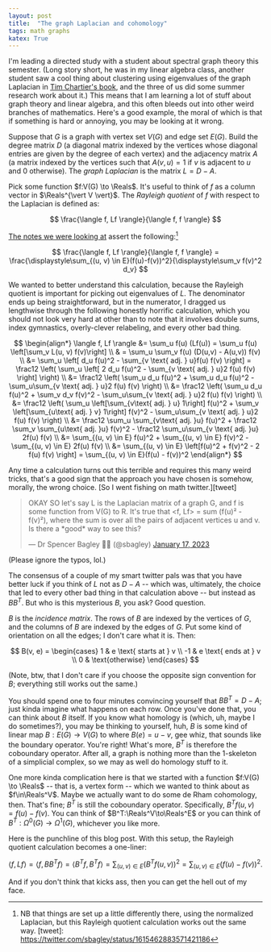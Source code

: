 ```yaml
---
layout: post
title:  "The graph Laplacian and cohomology"
tags: math graphs 
katex: True
---
```


I'm leading a directed study with a student about spectral graph theory this semester. (Long story short, he was in my linear algebra class, another student saw a cool thing about clustering using eigenvalues of the graph Laplacian in [Tim Chartier's book][tc-book], and the three of us did some summer research work about it.) This means that I am learning a lot of stuff about graph theory and linear algebra, and this often bleeds out into other weird branches of mathematics. Here's a good example, the moral of which is that if something is hard or annoying, you may be looking at it wrong.

Suppose that $G$ is a graph with vertex set $V(G)$ and edge set $E(G)$. Build the degree matrix $D$ (a diagonal matrix indexed by the vertices whose diagonal entries are given by the degree of each vertex) and the adjacency matrix $A$ (a matrix indexed by the vertices such that $A(v,u) = 1$ if $v$ is adjacent to $u$ and $0$ otherwise). The *graph Laplacian* is the matrix $L = D - A$. 

Pick some function $f:V(G) \to \Reals$. It's useful to think of $f$ as a column vector in $\Reals^{\vert V \vert}$. The *Rayleigh quotient* of $f$ with respect to the Laplacian is defined as:

$$
\frac{\langle f, Lf \rangle}{\langle f, f \rangle}
$$

[The notes we were looking at][fan-chung-ch1] assert the following:[^1]

$$ 
\frac{\langle f, Lf \rangle}{\langle f, f \rangle} = \frac{\displaystyle\sum_{(u, v) \in E}(f(u)-f(v))^2}{\displaystyle\sum_v f(v)^2 d_v}
$$

We wanted to better understand this calculation, because the Rayleigh quotient is important for picking out eigenvalues of $L$. The denominator ends up being straightforward, but in the numerator, I dragged us lengthwise through the following honestly horrific calculation, which you should not look very hard at other than to note that it involves double sums, index gymnastics, overly-clever relabeling, and every other bad thing.

$$
\begin{align*}
    \langle f, Lf \rangle &= \sum_u f(u) (Lf(u)) = \sum_u f(u) \left[\sum_v L(u, v) f(v)\right] \\
    & = \sum_u \sum_v f(u) (D(u,v) - A(u,v)) f(v) \\
    &= \sum_u \left[ d_u f(u)^2 - \sum_{v \text{ adj. } u}f(u) f(v) \right]
    = \frac12 \left( \sum_u \left[ 2 d_u f(u)^2 - \sum_{v \text{ adj. } u}2 f(u) f(v) \right] \right) \\
    &= \frac12 \left( \sum_u  d_u f(u)^2 + \sum_u  d_u f(u)^2 - \sum_u\sum_{v \text{ adj. } u}2 f(u) f(v) \right) \\
    &= \frac12 \left( \sum_u  d_u f(u)^2 + \sum_v  d_v f(v)^2 - \sum_u\sum_{v \text{ adj. } u}2 f(u) f(v) \right) \\
    &= \frac12 \left( \sum_u \left[\sum_{v\text{ adj. } u} 1\right] f(u)^2 + \sum_v  \left[\sum_{u\text{ adj. } v} 1\right] f(v)^2 - \sum_u\sum_{v \text{ adj. } u}2 f(u) f(v) \right) \\
    &= \frac12 \sum_u \sum_{v\text{ adj. }u} f(u)^2 + \frac12 \sum_v \sum_{u\text{ adj. }u} f(v)^2 - 
    \frac12 \sum_u\sum_{v \text{ adj. }u} 2f(u) f(v) \\
    &= \sum_{(u, v) \in E} f(u)^2 + \sum_{(u, v) \in E} f(v)^2 - \sum_{(u, v) \in E} 2f(u) f(v)  \\
    &= \sum_{(u, v) \in E} \left[f(u)^2 + f(v)^2 - 2 f(u) f(v) \right] = \sum_{(u, v) \in E}(f(u) - f(v))^2
\end{align*}
$$

Any time a calculation turns out this terrible and requires this many weird tricks, that's a good sign that the approach you have chosen is somehow, morally, the wrong choice. [So I went fishing on math twitter.][tweet]

<blockquote class="twitter-tweet"><p lang="en" dir="ltr">OKAY SO let&#39;s say L is the Laplacian matrix of a graph G, and f is some function from V(G) to R. It&#39;s true that &lt;f, Lf&gt; = sum (f(u)² - f(v)²), where the sum is over all the pairs of adjacent vertices u and v. Is there a *good* way to see this?</p>&mdash; Dr Spencer Bagley 🏳️‍🌈 (@sbagley) <a href="https://twitter.com/sbagley/status/1615462883571421186?ref_src=twsrc%5Etfw">January 17, 2023</a></blockquote> <script async src="https://platform.twitter.com/widgets.js" charset="utf-8"></script> 

(Please ignore the typos, lol.)

The consensus of a couple of my smart twitter pals was that you have better luck if you think of $L$ not as $D-A$ -- which was, ultimately, the choice that led to every other bad thing in that calculation above -- but instead as $B B^T$. But who is this mysterious $B$, you ask? Good question.

$B$ is the *incidence matrix*. The rows of $B$ are indexed by the vertices of $G$, and the columns of $B$ are indexed by the edges of $G$. Put some kind of orientation on all the edges; I don't care what it is. Then:

$$
B(v, e) = 
\begin{cases}
1 & e \text{ starts at } v \\
-1 & e \text{ ends at } v \\
0 & \text{otherwise}
\end{cases}
$$

(Note, btw, that I don't care if you choose the opposite sign convention for $B$; everything still works out the same.)

You should spend one to four minutes convincing yourself that $B B^T = D - A$; just kinda imagine what happens on each row. Once you've done that, you can think about $B$ itself. If you know what homology is (which, uh, maybe I do sometimes?), you may be thinking to yourself, huh, $B$ is some kind of linear map $B:E(G) \to V(G)$ to where $B(e) = u -v$, gee whiz, that sounds like the boundary operator. You're right! What's more, $B^T$ is therefore the coboundary operator. After all, a graph is nothing more than the 1-skeleton of a simplicial complex, so we may as well do homology stuff to it.

One more kinda complication here is that we started with a function $f:V(G) \to \Reals$ -- that is, a vertex form -- which we wanted to think about as $f\in\Reals^V$. Maybe we actually want to do some de Rham cohomology, then. That's fine; $B^T$ is still the coboundary operator. Specifically, $B^Tf(u, v) = f(u) - f(v)$. You can think of $B^T:\Reals^V\to\Reals^E$ or you can think of $B^T:\Omega^0(G) \to \Omega^1(G)$, whichever you like more.

Here is the punchline of this blog post. With this setup, the Rayleigh quotient calculation becomes a one-liner:

$$
\langle f, Lf \rangle 
= \langle f, B B^T f \rangle 
= \langle B^T f, B^T f \rangle = \sum_{(u, v) \in E} (B^T f(u,v))^2 = \sum_{(u, v) \in E} (f(u) - f(v))^2.
$$

And if you don't think that kicks ass, then you can get the hell out of my face.

[tc-book]: https://www.amazon.com/When-Linear-Anneli-Mathematical-Library/dp/0883856492
[fan-chung-ch1]: https://mathweb.ucsd.edu/~fan/research/cb/ch1.pdf
[^1]: NB that things are set up a little differently there, using the normalized Laplacian, but this Rayleigh quotient calculation works out the same way.
[tweet]: https://twitter.com/sbagley/status/1615462883571421186